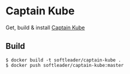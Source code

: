 # Captain Kube

Get, build & install [Captain Kube](https://github.com/softleader/captain-kube)

## Build

```shell
$ docker build -t softleader/captain-kube .
$ docker push softleader/captain-kube:master
```